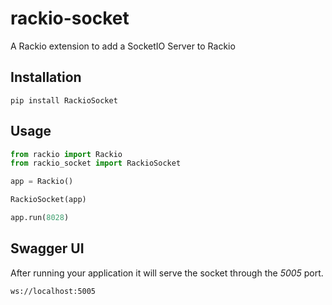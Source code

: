 # rackio-socket
A Rackio extension to add a SocketIO Server to Rackio

## Installation

```
pip install RackioSocket
```

## Usage

```python
from rackio import Rackio
from rackio_socket import RackioSocket

app = Rackio()

RackioSocket(app)

app.run(8028)
```

## Swagger UI

After running your application it will serve the socket through the *5005* port.

```
ws://localhost:5005
```
